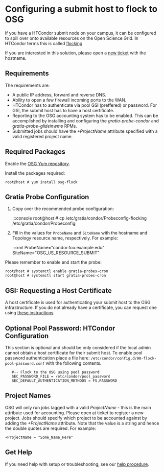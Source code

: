 Configuring a submit host to flock to OSG
=========================================

If you have a HTCondor submit node on your campus, it can be configured
to spill over onto available resources on the Open Science Grid. In
HTCondor terms this is called [flocking](https://research.cs.wisc.edu/htcondor/manual/latest/ConnectingHTCondorPoolswithFlocking.html)

If you are interested in this solution, please open a
[new ticket](https://support.opensciencegrid.org/helpdesk/tickets/new) with the hostname.

Requirements
------------

The requirements are:

* A public IP address, forward and reverse DNS.
* Ability to open a few firewall incoming ports to the WAN.
* HTCondor has to authenticate via pool GSI (preffered) or password. For GSI, the submit host
   has to have a host certificate.
* Reporting to the OSG accounting system has to be enabled. This can
   be accomplished by installing and configuring the *gratia-probe-condor* and *gratia-probe-glideinwms* RPMs.
* Submitted jobs should have the *+ProjectName* attribute specified with
   a valid registered project name.


Required Packages
-----------------

Enable the [OSG Yum repository](/common/yum/).

Install the packages required:

```console
root@host # yum install osg-flock
```

Gratia Probe Configuration
--------------------------

1. Copy over the recommended probe configuration:

     :::console
     root@host # cp /etc/gratia/condor/Probeconfig-flocking /etc/gratia/condor/Probeconfig

1. Fill in the values for `ProbeName` and `SiteName` with the hostname and Topology resource name, respectively. For example:

     :::xml
     ProbeName="condor:foo.example.edu"
     SiteName="OSG_US_RESOURCE_SUBMIT"

Please remember to enable and start the probe:

```console
root@host # systemctl enable gratia-probes-cron
root@host # systemctl start gratia-probes-cron
```

GSI: Requesting a Host Certificate
---------------------------------

A host certificate is used for authenticating your submit host to the OSG
infrastructure. If you do not already have a certificate, you can request one
using [these instructions](/security/host-certs/)

**Optional** Pool Password: HTCondor Configuration
------------------------------------------------

This section is optional and should be only considered if the local admin cannot obtain
a host certificate for their submit host. To enable pool password authentication place a file here:
`/etc/condor/config.d/90-flock-pool-password.conf` with the following contents.


```file
   #-- Flock to the OSG using pool password
   SEC_PASSWORD_FILE = /etc/condor/pool_password
   SEC_DEFAULT_AUTHENTICATION_METHODS = FS,PASSWORD
```    



Project Names
-------------

OSG will only run jobs tagged with a valid *ProjectName* - this is the main attribute
used for accounting. Please open at ticket to register a new project.
Jobs should specify which project to be accounted against by adding
the *+ProjectName* attribute. Note that the value is a string and hence
the double quotes are required. For example:

```file
+ProjectName = "Some_Name_Here"
```

Get Help
---------------

If you need help with setup or troubleshooting, see our [help procedure](/common/help).
